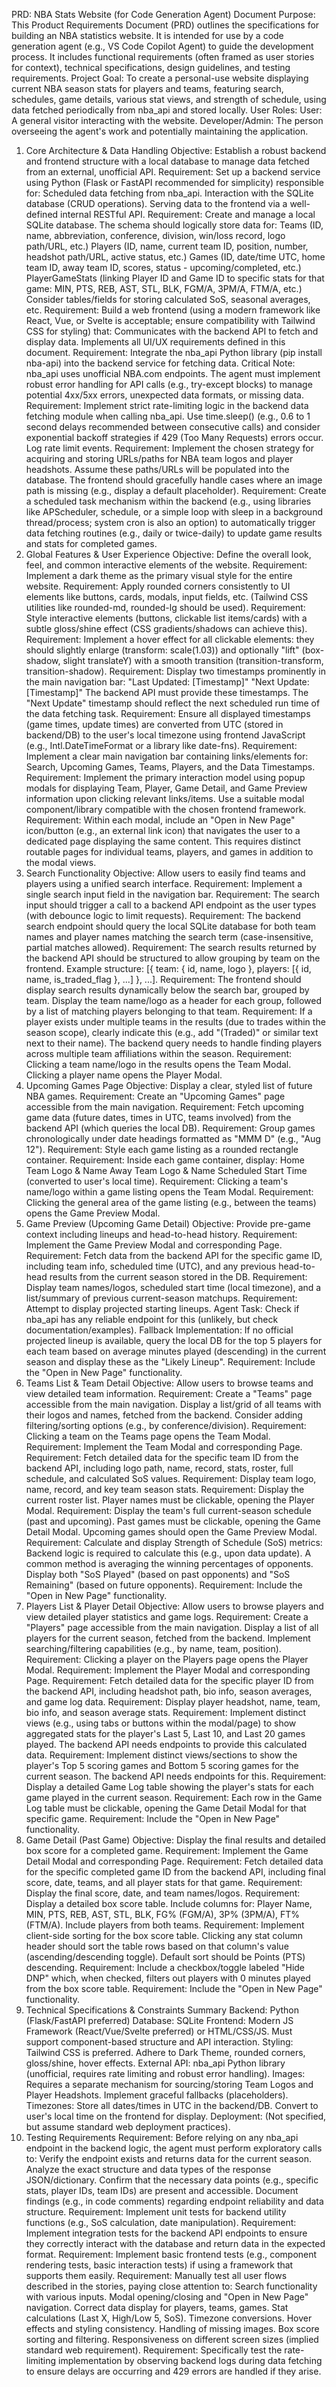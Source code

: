 PRD: NBA Stats Website (for Code Generation Agent)
Document Purpose: This Product Requirements Document (PRD) outlines the specifications for building an NBA statistics website. It is intended for use by a code generation agent (e.g., VS Code Copilot Agent) to guide the development process. It includes functional requirements (often framed as user stories for context), technical specifications, design guidelines, and testing requirements.
Project Goal: To create a personal-use website displaying current NBA season stats for players and teams, featuring search, schedules, game details, various stat views, and strength of schedule, using data fetched periodically from nba_api and stored locally.
User Roles:
User: A general visitor interacting with the website.
Developer/Admin: The person overseeing the agent's work and potentially maintaining the application.
1. Core Architecture & Data Handling
Objective: Establish a robust backend and frontend structure with a local database to manage data fetched from an external, unofficial API.
Requirement: Set up a backend service using Python (Flask or FastAPI recommended for simplicity) responsible for:
Scheduled data fetching from nba_api.
Interaction with the SQLite database (CRUD operations).
Serving data to the frontend via a well-defined internal RESTful API.
Requirement: Create and manage a local SQLite database. The schema should logically store data for:
Teams (ID, name, abbreviation, conference, division, win/loss record, logo path/URL, etc.)
Players (ID, name, current team ID, position, number, headshot path/URL, active status, etc.)
Games (ID, date/time UTC, home team ID, away team ID, scores, status - upcoming/completed, etc.)
PlayerGameStats (linking Player ID and Game ID to specific stats for that game: MIN, PTS, REB, AST, STL, BLK, FGM/A, 3PM/A, FTM/A, etc.)
Consider tables/fields for storing calculated SoS, seasonal averages, etc.
Requirement: Build a web frontend (using a modern framework like React, Vue, or Svelte is acceptable; ensure compatibility with Tailwind CSS for styling) that:
Communicates with the backend API to fetch and display data.
Implements all UI/UX requirements defined in this document.
Requirement: Integrate the nba_api Python library (pip install nba-api) into the backend service for fetching data.
Critical Note: nba_api uses unofficial NBA.com endpoints. The agent must implement robust error handling for API calls (e.g., try-except blocks) to manage potential 4xx/5xx errors, unexpected data formats, or missing data.
Requirement: Implement strict rate-limiting logic in the backend data fetching module when calling nba_api. Use time.sleep() (e.g., 0.6 to 1 second delays recommended between consecutive calls) and consider exponential backoff strategies if 429 (Too Many Requests) errors occur. Log rate limit events.
Requirement: Implement the chosen strategy for acquiring and storing URLs/paths for NBA team logos and player headshots. Assume these paths/URLs will be populated into the database. The frontend should gracefully handle cases where an image path is missing (e.g., display a default placeholder).
Requirement: Create a scheduled task mechanism within the backend (e.g., using libraries like APScheduler, schedule, or a simple loop with sleep in a background thread/process; system cron is also an option) to automatically trigger data fetching routines (e.g., daily or twice-daily) to update game results and stats for completed games.
2. Global Features & User Experience
Objective: Define the overall look, feel, and common interactive elements of the website.
Requirement: Implement a dark theme as the primary visual style for the entire website.
Requirement: Apply rounded corners consistently to UI elements like buttons, cards, modals, input fields, etc. (Tailwind CSS utilities like rounded-md, rounded-lg should be used).
Requirement: Style interactive elements (buttons, clickable list items/cards) with a subtle gloss/shine effect (CSS gradients/shadows can achieve this).
Requirement: Implement a hover effect for all clickable elements: they should slightly enlarge (transform: scale(1.03)) and optionally "lift" (box-shadow, slight translateY) with a smooth transition (transition-transform, transition-shadow).
Requirement: Display two timestamps prominently in the main navigation bar:
"Last Updated: [Timestamp]"
"Next Update: [Timestamp]"
The backend API must provide these timestamps. The "Next Update" timestamp should reflect the next scheduled run time of the data fetching task.
Requirement: Ensure all displayed timestamps (game times, update times) are converted from UTC (stored in backend/DB) to the user's local timezone using frontend JavaScript (e.g., Intl.DateTimeFormat or a library like date-fns).
Requirement: Implement a clear main navigation bar containing links/elements for: Search, Upcoming Games, Teams, Players, and the Data Timestamps.
Requirement: Implement the primary interaction model using popup modals for displaying Team, Player, Game Detail, and Game Preview information upon clicking relevant links/items. Use a suitable modal component/library compatible with the chosen frontend framework.
Requirement: Within each modal, include an "Open in New Page" icon/button (e.g., an external link icon) that navigates the user to a dedicated page displaying the same content. This requires distinct routable pages for individual teams, players, and games in addition to the modal views.
3. Search Functionality
Objective: Allow users to easily find teams and players using a unified search interface.
Requirement: Implement a single search input field in the navigation bar.
Requirement: The search input should trigger a call to a backend API endpoint as the user types (with debounce logic to limit requests).
Requirement: The backend search endpoint should query the local SQLite database for both team names and player names matching the search term (case-insensitive, partial matches allowed).
Requirement: The search results returned by the backend API should be structured to allow grouping by team on the frontend. Example structure: [{ team: { id, name, logo }, players: [{ id, name, is_traded_flag }, ...] }, ...].
Requirement: The frontend should display search results dynamically below the search bar, grouped by team. Display the team name/logo as a header for each group, followed by a list of matching players belonging to that team.
Requirement: If a player exists under multiple teams in the results (due to trades within the season scope), clearly indicate this (e.g., add "(Traded)" or similar text next to their name). The backend query needs to handle finding players across multiple team affiliations within the season.
Requirement: Clicking a team name/logo in the results opens the Team Modal. Clicking a player name opens the Player Modal.
4. Upcoming Games Page
Objective: Display a clear, styled list of future NBA games.
Requirement: Create an "Upcoming Games" page accessible from the main navigation.
Requirement: Fetch upcoming game data (future dates, times in UTC, teams involved) from the backend API (which queries the local DB).
Requirement: Group games chronologically under date headings formatted as "MMM D" (e.g., "Aug 12").
Requirement: Style each game listing as a rounded rectangle container.
Requirement: Inside each game container, display:
Home Team Logo & Name
Away Team Logo & Name
Scheduled Start Time (converted to user's local time).
Requirement: Clicking a team's name/logo within a game listing opens the Team Modal.
Requirement: Clicking the general area of the game listing (e.g., between the teams) opens the Game Preview Modal.
5. Game Preview (Upcoming Game Detail)
Objective: Provide pre-game context including lineups and head-to-head history.
Requirement: Implement the Game Preview Modal and corresponding Page.
Requirement: Fetch data from the backend API for the specific game ID, including team info, scheduled time (UTC), and any previous head-to-head results from the current season stored in the DB.
Requirement: Display team names/logos, scheduled start time (local timezone), and a list/summary of previous current-season matchups.
Requirement: Attempt to display projected starting lineups.
Agent Task: Check if nba_api has any reliable endpoint for this (unlikely, but check documentation/examples).
Fallback Implementation: If no official projected lineup is available, query the local DB for the top 5 players for each team based on average minutes played (descending) in the current season and display these as the "Likely Lineup".
Requirement: Include the "Open in New Page" functionality.
6. Teams List & Team Detail
Objective: Allow users to browse teams and view detailed team information.
Requirement: Create a "Teams" page accessible from the main navigation. Display a list/grid of all teams with their logos and names, fetched from the backend. Consider adding filtering/sorting options (e.g., by conference/division).
Requirement: Clicking a team on the Teams page opens the Team Modal.
Requirement: Implement the Team Modal and corresponding Page.
Requirement: Fetch detailed data for the specific team ID from the backend API, including logo path, name, record, stats, roster, full schedule, and calculated SoS values.
Requirement: Display team logo, name, record, and key team season stats.
Requirement: Display the current roster list. Player names must be clickable, opening the Player Modal.
Requirement: Display the team's full current-season schedule (past and upcoming). Past games must be clickable, opening the Game Detail Modal. Upcoming games should open the Game Preview Modal.
Requirement: Calculate and display Strength of Schedule (SoS) metrics:
Backend logic is required to calculate this (e.g., upon data update). A common method is averaging the winning percentages of opponents.
Display both "SoS Played" (based on past opponents) and "SoS Remaining" (based on future opponents).
Requirement: Include the "Open in New Page" functionality.
7. Players List & Player Detail
Objective: Allow users to browse players and view detailed player statistics and game logs.
Requirement: Create a "Players" page accessible from the main navigation. Display a list of all players for the current season, fetched from the backend. Implement searching/filtering capabilities (e.g., by name, team, position).
Requirement: Clicking a player on the Players page opens the Player Modal.
Requirement: Implement the Player Modal and corresponding Page.
Requirement: Fetch detailed data for the specific player ID from the backend API, including headshot path, bio info, season averages, and game log data.
Requirement: Display player headshot, name, team, bio info, and season average stats.
Requirement: Implement distinct views (e.g., using tabs or buttons within the modal/page) to show aggregated stats for the player's Last 5, Last 10, and Last 20 games played. The backend API needs endpoints to provide this calculated data.
Requirement: Implement distinct views/sections to show the player's Top 5 scoring games and Bottom 5 scoring games for the current season. The backend API needs endpoints for this.
Requirement: Display a detailed Game Log table showing the player's stats for each game played in the current season.
Requirement: Each row in the Game Log table must be clickable, opening the Game Detail Modal for that specific game.
Requirement: Include the "Open in New Page" functionality.
8. Game Detail (Past Game)
Objective: Display the final results and detailed box score for a completed game.
Requirement: Implement the Game Detail Modal and corresponding Page.
Requirement: Fetch detailed data for the specific completed game ID from the backend API, including final score, date, teams, and all player stats for that game.
Requirement: Display the final score, date, and team names/logos.
Requirement: Display a detailed box score table.
Include columns for: Player Name, MIN, PTS, REB, AST, STL, BLK, FG% (FGM/A), 3P% (3PM/A), FT% (FTM/A).
Include players from both teams.
Requirement: Implement client-side sorting for the box score table. Clicking any stat column header should sort the table rows based on that column's value (ascending/descending toggle). Default sort should be Points (PTS) descending.
Requirement: Include a checkbox/toggle labeled "Hide DNP" which, when checked, filters out players with 0 minutes played from the box score table.
Requirement: Include the "Open in New Page" functionality.
9. Technical Specifications & Constraints Summary
Backend: Python (Flask/FastAPI preferred)
Database: SQLite
Frontend: Modern JS Framework (React/Vue/Svelte preferred) or HTML/CSS/JS. Must support component-based structure and API interaction.
Styling: Tailwind CSS is preferred. Adhere to Dark Theme, rounded corners, gloss/shine, hover effects.
External API: nba_api Python library (unofficial, requires rate limiting and robust error handling).
Images: Requires a separate mechanism for sourcing/storing Team Logos and Player Headshots. Implement graceful fallbacks (placeholders).
Timezones: Store all dates/times in UTC in the backend/DB. Convert to user's local time on the frontend for display.
Deployment: (Not specified, but assume standard web deployment practices).
10. Testing Requirements
Requirement: Before relying on any nba_api endpoint in the backend logic, the agent must perform exploratory calls to:
Verify the endpoint exists and returns data for the current season.
Analyze the exact structure and data types of the response JSON/dictionary.
Confirm that the necessary data points (e.g., specific stats, player IDs, team IDs) are present and accessible.
Document findings (e.g., in code comments) regarding endpoint reliability and data structure.
Requirement: Implement unit tests for backend utility functions (e.g., SoS calculation, date manipulation).
Requirement: Implement integration tests for the backend API endpoints to ensure they correctly interact with the database and return data in the expected format.
Requirement: Implement basic frontend tests (e.g., component rendering tests, basic interaction tests) if using a framework that supports them easily.
Requirement: Manually test all user flows described in the stories, paying close attention to:
Search functionality with various inputs.
Modal opening/closing and "Open in New Page" navigation.
Correct data display for players, teams, games.
Stat calculations (Last X, High/Low 5, SoS).
Timezone conversions.
Hover effects and styling consistency.
Handling of missing images.
Box score sorting and filtering.
Responsiveness on different screen sizes (implied standard web requirement).
Requirement: Specifically test the rate-limiting implementation by observing backend logs during data fetching to ensure delays are occurring and 429 errors are handled if they arise.
